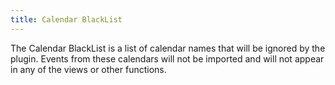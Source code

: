 ```yaml
---
title: Calendar BlackList
---
```


The Calendar BlackList is a list of calendar names that will be ignored by the plugin. Events from these calendars will not be imported and will not appear in any of the views or other functions.
